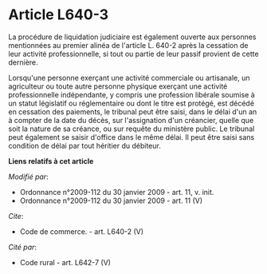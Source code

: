 # Article L640-3

La procédure de liquidation judiciaire est également ouverte aux personnes mentionnées au premier alinéa de l'article L.
640-2 après la cessation de leur activité professionnelle, si tout ou partie de leur passif provient de cette dernière.

Lorsqu'une personne exerçant une activité commerciale ou artisanale, un agriculteur ou toute autre personne physique exerçant
une activité professionnelle indépendante, y compris une profession libérale soumise à un statut législatif ou réglementaire
ou dont le titre est protégé, est décédé en cessation des paiements, le tribunal peut être saisi, dans le délai d'un an à
compter de la date du décès, sur l'assignation d'un créancier, quelle que soit la nature de sa créance, ou sur requête du
ministère public. Le tribunal peut également se saisir d'office dans le même délai. Il peut être saisi sans condition de
délai par tout héritier du débiteur.

**Liens relatifs à cet article**

_Modifié par_:

  - Ordonnance n°2009-112 du 30 janvier 2009 - art. 11, v. init.
  - Ordonnance n°2009-112 du 30 janvier 2009 - art. 11 (V)

_Cite_:

  - Code de commerce. - art. L640-2 (V)

_Cité par_:

  - Code rural - art. L642-7 (V)
